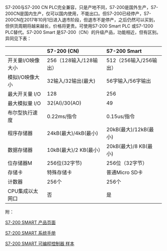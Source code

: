 S7-200与S7-200 CN PLC完全兼容，只是产地不同，S7-200是国外生产，S7-200CN是国内生产，仅可以国内使用，不能出口。但S7-200已经停产，S7-200CN在2017年10月1日进入退市阶段，但退市不是停产，之后仍然可以买到，但供货周期将越来越长，价格将更贵。可使用S7-200 Smart PLC 或S7-1200 PLC替代。S7-200 Smart 是S7-200（CN）的升级产品，功能相近，但有区别。异同见下表：

|  | S7-200 \(CN\) | S7-200 Smart |
| :--- | :--- | :--- |
| 开关量I/O映像大小 | 256（128输入/128输出） | 512（256输入/256输出） |
| 模拟I/O映像大小 | 32输入/32输出\(最大\) | 56字输入/56字输出 |
| 最大开关量 I/O | 128 | 256 |
| 最大模拟量 I/O | 32\(AI\)/30\(AO\) | 49 |
| 布尔型执行速度 | 0.22ms/指令 | 0.15us/指令 |
| 程序存储器 | 24kB\(最大\)/4kB\(最小\) | 20kB\(最大\)/12kB\(最小\) |
| 数据存储器 | 10kB\(最大\)/2 KB\(最小） | 20kB\(最大\)/8 KB\(最小\) |
| 位存储器M | 256位\(32字节\) | 256位（32字节） |
| 存储卡 | 特殊存储卡 | 普通Micro SD卡 |
| 计数器 | 256个 | 256个 |
| CPU集成以太网口 | 否 | 是 |

附：

[S7-200 SMART 产品页面](http://www.industry.siemens.com.cn/automation/cn/zh/automation-systems/industrial-automation/simatic-controller/simatic-s7-controller/smart200/pages/default.aspx)

[S7-200 SMART 系统手册](https://support.industry.siemens.com/cs/document/109745610/s7-200-smart-系统手册-?dti=0&pnid=21148&lc=zh-CN)

[S7-200 SMART 可编程控制器 样本](http://www.ad.siemens.com.cn/download/docMessage.aspx?Id=6726)


